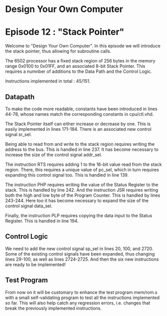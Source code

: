 # Design Your Own Computer
# Episode 12 : "Stack Pointer"

Welcome to "Design Your Own Computer".  In this episode we will introduce the
stack pointer, thus allowing for subroutine calls.

The 6502 processor has a fixed stack region of 256 bytes in the memory
range 0x0100 to 0x01FF, and an associated 8-bit Stack Pointer. This requires
a numnber of additions to the Data Path and the Control Logic.

Instructions implemented in total : 45/151.

## Datapath

To make the code more readable, constants have been introduced in lines 44-78, whose
names match the corresponding constants in cpu/ctl.vhd.

The Stack Pointer itself can either increase or decrease by one. This is easily
implemented in lines 171-184. There is an associated new control signal
sr\_sel.

Being able to read from and write to the stack region requires writing the
address to the bus. This is handled in line 237. It has become necessary to
increase the size of the control signal addr\_sel.

The instruction RTS requires adding 1 to the 16-bit value read from the
stack region. There, this requires a unique value of pc\_sel, which in
turn requires expanding this control signal too. This is handled in line 139.

The instruction PHP requires writing the value of the Status Register to the
stack.  This is handled by line 242. And the instruction JSR requires writing
both the high and low byte of the Program Counter. This is handled by lines
243-244.  Here too it has become necessary to expand the size of the control
signal data\_sel.

Finally, the instruction PLP requires copying the data input to the Status
Register.  This is handled in line 194.

## Control Logic
We need to add the new control signal sp\_sel in lines 20, 100, and 2720.  Some
of the existing control signals have been expanded, thus changing lines 29-100,
as well as lines 2724-2725. And then the six new instructions are ready to be
implemented!

## Test Program
From now on it will be customary to enhance the test program mem/rom.s with a
small self-validating program to test all the instructions implemented so far.
This will also help catch any regression errors, i.e. changes that break the
previously implemented instructions.

